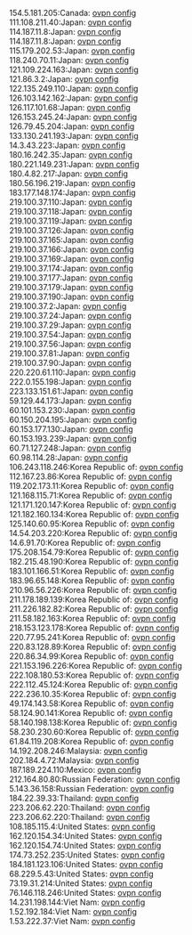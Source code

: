 154.5.181.205:Canada: [ovpn config](vpn/154_5_181_205.ovpn)  
111.108.211.40:Japan: [ovpn config](vpn/111_108_211_40.ovpn)  
114.187.11.8:Japan: [ovpn config](vpn/114_187_11_8.ovpn)  
114.187.11.8:Japan: [ovpn config](vpn/114_187_11_8.ovpn)  
115.179.202.53:Japan: [ovpn config](vpn/115_179_202_53.ovpn)  
118.240.70.11:Japan: [ovpn config](vpn/118_240_70_11.ovpn)  
121.109.224.163:Japan: [ovpn config](vpn/121_109_224_163.ovpn)  
121.86.3.2:Japan: [ovpn config](vpn/121_86_3_2.ovpn)  
122.135.249.110:Japan: [ovpn config](vpn/122_135_249_110.ovpn)  
126.103.142.162:Japan: [ovpn config](vpn/126_103_142_162.ovpn)  
126.117.101.68:Japan: [ovpn config](vpn/126_117_101_68.ovpn)  
126.153.245.24:Japan: [ovpn config](vpn/126_153_245_24.ovpn)  
126.79.45.204:Japan: [ovpn config](vpn/126_79_45_204.ovpn)  
133.130.241.193:Japan: [ovpn config](vpn/133_130_241_193.ovpn)  
14.3.43.223:Japan: [ovpn config](vpn/14_3_43_223.ovpn)  
180.16.242.35:Japan: [ovpn config](vpn/180_16_242_35.ovpn)  
180.221.149.231:Japan: [ovpn config](vpn/180_221_149_231.ovpn)  
180.4.82.217:Japan: [ovpn config](vpn/180_4_82_217.ovpn)  
180.56.196.219:Japan: [ovpn config](vpn/180_56_196_219.ovpn)  
183.177.148.174:Japan: [ovpn config](vpn/183_177_148_174.ovpn)  
219.100.37.110:Japan: [ovpn config](vpn/219_100_37_110.ovpn)  
219.100.37.118:Japan: [ovpn config](vpn/219_100_37_118.ovpn)  
219.100.37.119:Japan: [ovpn config](vpn/219_100_37_119.ovpn)  
219.100.37.126:Japan: [ovpn config](vpn/219_100_37_126.ovpn)  
219.100.37.165:Japan: [ovpn config](vpn/219_100_37_165.ovpn)  
219.100.37.166:Japan: [ovpn config](vpn/219_100_37_166.ovpn)  
219.100.37.169:Japan: [ovpn config](vpn/219_100_37_169.ovpn)  
219.100.37.174:Japan: [ovpn config](vpn/219_100_37_174.ovpn)  
219.100.37.177:Japan: [ovpn config](vpn/219_100_37_177.ovpn)  
219.100.37.179:Japan: [ovpn config](vpn/219_100_37_179.ovpn)  
219.100.37.190:Japan: [ovpn config](vpn/219_100_37_190.ovpn)  
219.100.37.2:Japan: [ovpn config](vpn/219_100_37_2.ovpn)  
219.100.37.24:Japan: [ovpn config](vpn/219_100_37_24.ovpn)  
219.100.37.29:Japan: [ovpn config](vpn/219_100_37_29.ovpn)  
219.100.37.54:Japan: [ovpn config](vpn/219_100_37_54.ovpn)  
219.100.37.56:Japan: [ovpn config](vpn/219_100_37_56.ovpn)  
219.100.37.81:Japan: [ovpn config](vpn/219_100_37_81.ovpn)  
219.100.37.90:Japan: [ovpn config](vpn/219_100_37_90.ovpn)  
220.220.61.110:Japan: [ovpn config](vpn/220_220_61_110.ovpn)  
222.0.155.198:Japan: [ovpn config](vpn/222_0_155_198.ovpn)  
223.133.151.61:Japan: [ovpn config](vpn/223_133_151_61.ovpn)  
59.129.44.173:Japan: [ovpn config](vpn/59_129_44_173.ovpn)  
60.101.153.230:Japan: [ovpn config](vpn/60_101_153_230.ovpn)  
60.150.204.195:Japan: [ovpn config](vpn/60_150_204_195.ovpn)  
60.153.177.130:Japan: [ovpn config](vpn/60_153_177_130.ovpn)  
60.153.193.239:Japan: [ovpn config](vpn/60_153_193_239.ovpn)  
60.71.127.248:Japan: [ovpn config](vpn/60_71_127_248.ovpn)  
60.98.114.28:Japan: [ovpn config](vpn/60_98_114_28.ovpn)  
106.243.118.246:Korea Republic of: [ovpn config](vpn/106_243_118_246.ovpn)  
112.167.23.86:Korea Republic of: [ovpn config](vpn/112_167_23_86.ovpn)  
119.202.173.11:Korea Republic of: [ovpn config](vpn/119_202_173_11.ovpn)  
121.168.115.71:Korea Republic of: [ovpn config](vpn/121_168_115_71.ovpn)  
121.171.120.147:Korea Republic of: [ovpn config](vpn/121_171_120_147.ovpn)  
121.182.160.134:Korea Republic of: [ovpn config](vpn/121_182_160_134.ovpn)  
125.140.60.95:Korea Republic of: [ovpn config](vpn/125_140_60_95.ovpn)  
14.54.203.220:Korea Republic of: [ovpn config](vpn/14_54_203_220.ovpn)  
14.6.91.70:Korea Republic of: [ovpn config](vpn/14_6_91_70.ovpn)  
175.208.154.79:Korea Republic of: [ovpn config](vpn/175_208_154_79.ovpn)  
182.215.48.190:Korea Republic of: [ovpn config](vpn/182_215_48_190.ovpn)  
183.101.166.51:Korea Republic of: [ovpn config](vpn/183_101_166_51.ovpn)  
183.96.65.148:Korea Republic of: [ovpn config](vpn/183_96_65_148.ovpn)  
210.96.56.226:Korea Republic of: [ovpn config](vpn/210_96_56_226.ovpn)  
211.178.189.139:Korea Republic of: [ovpn config](vpn/211_178_189_139.ovpn)  
211.226.182.82:Korea Republic of: [ovpn config](vpn/211_226_182_82.ovpn)  
211.58.182.163:Korea Republic of: [ovpn config](vpn/211_58_182_163.ovpn)  
218.153.123.178:Korea Republic of: [ovpn config](vpn/218_153_123_178.ovpn)  
220.77.95.241:Korea Republic of: [ovpn config](vpn/220_77_95_241.ovpn)  
220.83.128.89:Korea Republic of: [ovpn config](vpn/220_83_128_89.ovpn)  
220.86.34.99:Korea Republic of: [ovpn config](vpn/220_86_34_99.ovpn)  
221.153.196.226:Korea Republic of: [ovpn config](vpn/221_153_196_226.ovpn)  
222.108.180.53:Korea Republic of: [ovpn config](vpn/222_108_180_53.ovpn)  
222.112.45.124:Korea Republic of: [ovpn config](vpn/222_112_45_124.ovpn)  
222.236.10.35:Korea Republic of: [ovpn config](vpn/222_236_10_35.ovpn)  
49.174.143.58:Korea Republic of: [ovpn config](vpn/49_174_143_58.ovpn)  
58.124.90.141:Korea Republic of: [ovpn config](vpn/58_124_90_141.ovpn)  
58.140.198.138:Korea Republic of: [ovpn config](vpn/58_140_198_138.ovpn)  
58.230.230.60:Korea Republic of: [ovpn config](vpn/58_230_230_60.ovpn)  
61.84.119.208:Korea Republic of: [ovpn config](vpn/61_84_119_208.ovpn)  
14.192.208.246:Malaysia: [ovpn config](vpn/14_192_208_246.ovpn)  
202.184.4.72:Malaysia: [ovpn config](vpn/202_184_4_72.ovpn)  
187.189.224.110:Mexico: [ovpn config](vpn/187_189_224_110.ovpn)  
212.164.80.80:Russian Federation: [ovpn config](vpn/212_164_80_80.ovpn)  
5.143.36.158:Russian Federation: [ovpn config](vpn/5_143_36_158.ovpn)  
184.22.39.33:Thailand: [ovpn config](vpn/184_22_39_33.ovpn)  
223.206.62.220:Thailand: [ovpn config](vpn/223_206_62_220.ovpn)  
223.206.62.220:Thailand: [ovpn config](vpn/223_206_62_220.ovpn)  
108.185.115.4:United States: [ovpn config](vpn/108_185_115_4.ovpn)  
162.120.154.34:United States: [ovpn config](vpn/162_120_154_34.ovpn)  
162.120.154.74:United States: [ovpn config](vpn/162_120_154_74.ovpn)  
174.73.252.235:United States: [ovpn config](vpn/174_73_252_235.ovpn)  
184.181.123.106:United States: [ovpn config](vpn/184_181_123_106.ovpn)  
68.229.5.43:United States: [ovpn config](vpn/68_229_5_43.ovpn)  
73.19.31.214:United States: [ovpn config](vpn/73_19_31_214.ovpn)  
76.146.118.246:United States: [ovpn config](vpn/76_146_118_246.ovpn)  
14.231.198.144:Viet Nam: [ovpn config](vpn/14_231_198_144.ovpn)  
1.52.192.184:Viet Nam: [ovpn config](vpn/1_52_192_184.ovpn)  
1.53.222.37:Viet Nam: [ovpn config](vpn/1_53_222_37.ovpn)  

